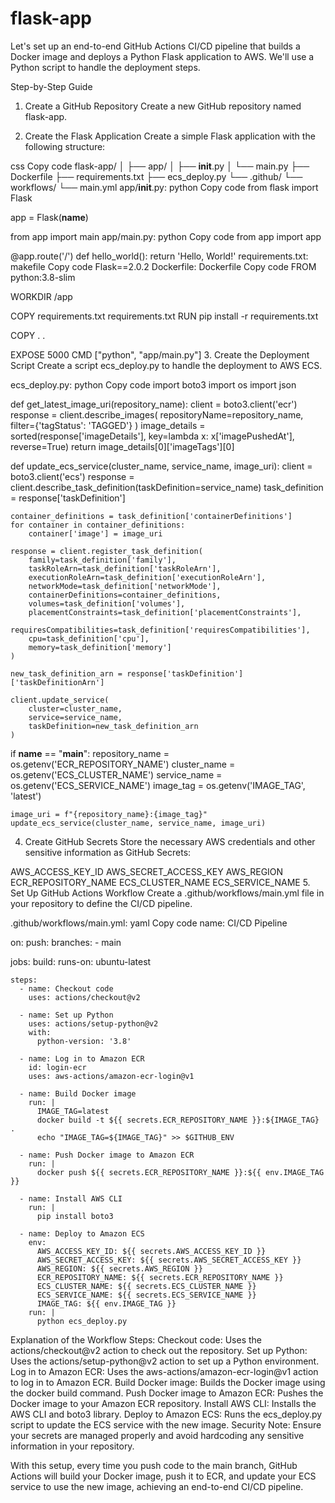 # flask-app

Let's set up an end-to-end GitHub Actions CI/CD pipeline that builds a Docker image and deploys a Python Flask application to AWS. We'll use a Python script to handle the deployment steps.

Step-by-Step Guide
1. Create a GitHub Repository
Create a new GitHub repository named flask-app.

2. Create the Flask Application
Create a simple Flask application with the following structure:

css
Copy code
flask-app/
│
├── app/
│   ├── __init__.py
│   └── main.py
├── Dockerfile
├── requirements.txt
├── ecs_deploy.py
└── .github/
    └── workflows/
        └── main.yml
app/__init__.py:
python
Copy code
from flask import Flask

app = Flask(__name__)

from app import main
app/main.py:
python
Copy code
from app import app

@app.route('/')
def hello_world():
    return 'Hello, World!'
requirements.txt:
makefile
Copy code
Flask==2.0.2
Dockerfile:
Dockerfile
Copy code
FROM python:3.8-slim

WORKDIR /app

COPY requirements.txt requirements.txt
RUN pip install -r requirements.txt

COPY . .

EXPOSE 5000
CMD ["python", "app/main.py"]
3. Create the Deployment Script
Create a script ecs_deploy.py to handle the deployment to AWS ECS.

ecs_deploy.py:
python
Copy code
import boto3
import os
import json

def get_latest_image_uri(repository_name):
    client = boto3.client('ecr')
    response = client.describe_images(
        repositoryName=repository_name,
        filter={'tagStatus': 'TAGGED'}
    )
    image_details = sorted(response['imageDetails'], key=lambda x: x['imagePushedAt'], reverse=True)
    return image_details[0]['imageTags'][0]

def update_ecs_service(cluster_name, service_name, image_uri):
    client = boto3.client('ecs')
    response = client.describe_task_definition(taskDefinition=service_name)
    task_definition = response['taskDefinition']

    container_definitions = task_definition['containerDefinitions']
    for container in container_definitions:
        container['image'] = image_uri

    response = client.register_task_definition(
        family=task_definition['family'],
        taskRoleArn=task_definition['taskRoleArn'],
        executionRoleArn=task_definition['executionRoleArn'],
        networkMode=task_definition['networkMode'],
        containerDefinitions=container_definitions,
        volumes=task_definition['volumes'],
        placementConstraints=task_definition['placementConstraints'],
        requiresCompatibilities=task_definition['requiresCompatibilities'],
        cpu=task_definition['cpu'],
        memory=task_definition['memory']
    )

    new_task_definition_arn = response['taskDefinition']['taskDefinitionArn']

    client.update_service(
        cluster=cluster_name,
        service=service_name,
        taskDefinition=new_task_definition_arn
    )

if __name__ == "__main__":
    repository_name = os.getenv('ECR_REPOSITORY_NAME')
    cluster_name = os.getenv('ECS_CLUSTER_NAME')
    service_name = os.getenv('ECS_SERVICE_NAME')
    image_tag = os.getenv('IMAGE_TAG', 'latest')

    image_uri = f"{repository_name}:{image_tag}"
    update_ecs_service(cluster_name, service_name, image_uri)
4. Create GitHub Secrets
Store the necessary AWS credentials and other sensitive information as GitHub Secrets:

AWS_ACCESS_KEY_ID
AWS_SECRET_ACCESS_KEY
AWS_REGION
ECR_REPOSITORY_NAME
ECS_CLUSTER_NAME
ECS_SERVICE_NAME
5. Set Up GitHub Actions Workflow
Create a .github/workflows/main.yml file in your repository to define the CI/CD pipeline.

.github/workflows/main.yml:
yaml
Copy code
name: CI/CD Pipeline

on:
  push:
    branches:
      - main

jobs:
  build:
    runs-on: ubuntu-latest

    steps:
      - name: Checkout code
        uses: actions/checkout@v2

      - name: Set up Python
        uses: actions/setup-python@v2
        with:
          python-version: '3.8'

      - name: Log in to Amazon ECR
        id: login-ecr
        uses: aws-actions/amazon-ecr-login@v1

      - name: Build Docker image
        run: |
          IMAGE_TAG=latest
          docker build -t ${{ secrets.ECR_REPOSITORY_NAME }}:${IMAGE_TAG} .
          echo "IMAGE_TAG=${IMAGE_TAG}" >> $GITHUB_ENV

      - name: Push Docker image to Amazon ECR
        run: |
          docker push ${{ secrets.ECR_REPOSITORY_NAME }}:${{ env.IMAGE_TAG }}

      - name: Install AWS CLI
        run: |
          pip install boto3

      - name: Deploy to Amazon ECS
        env:
          AWS_ACCESS_KEY_ID: ${{ secrets.AWS_ACCESS_KEY_ID }}
          AWS_SECRET_ACCESS_KEY: ${{ secrets.AWS_SECRET_ACCESS_KEY }}
          AWS_REGION: ${{ secrets.AWS_REGION }}
          ECR_REPOSITORY_NAME: ${{ secrets.ECR_REPOSITORY_NAME }}
          ECS_CLUSTER_NAME: ${{ secrets.ECS_CLUSTER_NAME }}
          ECS_SERVICE_NAME: ${{ secrets.ECS_SERVICE_NAME }}
          IMAGE_TAG: ${{ env.IMAGE_TAG }}
        run: |
          python ecs_deploy.py
Explanation of the Workflow Steps:
Checkout code: Uses the actions/checkout@v2 action to check out the repository.
Set up Python: Uses the actions/setup-python@v2 action to set up a Python environment.
Log in to Amazon ECR: Uses the aws-actions/amazon-ecr-login@v1 action to log in to Amazon ECR.
Build Docker image: Builds the Docker image using the docker build command.
Push Docker image to Amazon ECR: Pushes the Docker image to your Amazon ECR repository.
Install AWS CLI: Installs the AWS CLI and boto3 library.
Deploy to Amazon ECS: Runs the ecs_deploy.py script to update the ECS service with the new image.
Security Note:
Ensure your secrets are managed properly and avoid hardcoding any sensitive information in your repository.

With this setup, every time you push code to the main branch, GitHub Actions will build your Docker image, push it to ECR, and update your ECS service to use the new image, achieving an end-to-end CI/CD pipeline.
